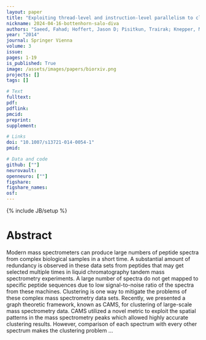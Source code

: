 ```yaml
---
layout: paper
title: "Exploiting thread-level and instruction-level parallelism to cluster mass spectrometry data using multicore architectures"
nickname: 2024-04-16-bottenhorn-salo-diva
authors: "Saeed, Fahad; Hoffert, Jason D; Pisitkun, Trairak; Knepper, Mark A; "
year: "2014"
journal: Springer Vienna
volume: 3
issue:
pages: 1-19
is_published: True
image: /assets/images/papers/biorxiv.png
projects: []
tags: []

# Text
fulltext:
pdf:
pdflink:
pmcid:
preprint: 
supplement:

# Links
doi: "10.1007/s13721-014-0054-1"
pmid:

# Data and code
github: [""]
neurovault:
openneuro: [""]
figshare:
figshare_names:
osf:
---
```

{% include JB/setup %}

# Abstract

Modern mass spectrometers can produce large numbers of peptide spectra from complex biological samples in a short time. A substantial amount of redundancy is observed in these data sets from peptides that may get selected multiple times in liquid chromatography tandem mass spectrometry experiments. A large number of spectra do not get mapped to specific peptide sequences due to low signal-to-noise ratio of the spectra from these machines. Clustering is one way to mitigate the problems of these complex mass spectrometry data sets. Recently, we presented a graph theoretic framework, known as CAMS, for clustering of large-scale mass spectrometry data. CAMS utilized a novel metric to exploit the spatial patterns in the mass spectrometry peaks which allowed highly accurate clustering results. However, comparison of each spectrum with every other spectrum makes the clustering problem …
